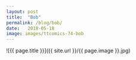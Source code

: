 ```yaml
---
layout: post
title:  "Bob"
permalink: /blog/bob/
date:   2018-05-18
image: images/ttcomics-74-bob
---
```

![{{ page.title }}]({{ site.url }}/{{ page.image }}.jpg)
